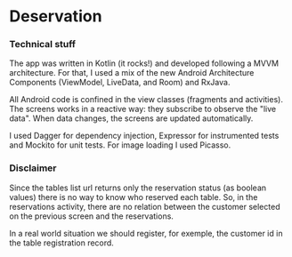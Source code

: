 # Deservation

### Technical stuff

The app was written in Kotlin (it rocks!) and developed following a MVVM architecture. For that, I used a mix of the new Android Architecture Components (ViewModel, LiveData, and Room) and RxJava.

All Android code is confined in the view classes (fragments and activities). The screens works in a reactive way: they subscribe to observe the "live data". When data changes, the screens are updated automatically.

I used Dagger for dependency injection, Expressor for instrumented tests and Mockito for unit tests. For image loading I used Picasso.

### Disclaimer

Since the tables list url returns only the reservation status (as boolean values) there is no way to know who reserved each table. So, in the reservations activity, there are no relation between the customer selected on the previous screen and the reservations.

In a real world situation we should register, for exemple, the customer id in the table registration record.
